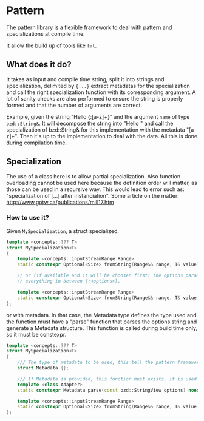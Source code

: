# Pattern

The pattern library is a flexible framework to deal with pattern and specializations at compile time.

It allow the build up of tools like `fmt`.

## What does it do?

It takes as input and compile time string, split it into strings and specialization, delimited by `{...}`
extract metadatas for the specialization and call the right specialization function with its corresponding
argument.
A lot of sanity checks are also performed to ensure the string is properly formed and that the number
of arguments are correct.

Example, given the string "Hello {:[a-z]+}" and the argument `name` of type `bzd::String&`.
It will decompose the string into "Hello " and call the specialization of bzd::String& for this implementation
with the metadata "[a-z]+".
Then it's up to the implementation to deal with the data. All this is done during compilation time.

## Specialization

The use of a class here is to allow partial specialization.
Also function overloading cannot be used here because the definition order will matter,
as those can be used in a recursive way. This would lead to error such as:
"specialization of [...] after instanciation".
Some article on the matter: http://www.gotw.ca/publications/mill17.htm

### How to use it?

Given `MySpecialization`, a struct specialized.

```c++
template <concepts::??? T>
struct MySpecialization<T>
{
    template <concepts::inputStreamRange Range>
    static constexpr Optional<Size> fromString(Range&& range, T& value) noexcept { ... }

    // or (if available and it will be choosen first) the options parameters corresponds to
    // everything in between {:<options>}.

    template <concepts::inputStreamRange Range>
    static constexpr Optional<Size> fromString(Range&& range, T& value, const bzd::StringView options = ""_sv) noexcept { ... }
};
```

or with metadata. In that case, the Metadata type defines the type used and the function must have a "parse" function
that parses the options string and generate a Metadata structure. This function is called during build time only, so
it must be constexpr.

```c++
template <concepts::??? T>
struct MySpecialization<T>
{
    /// The type of metadata to be used, this tell the pattern framework that this specialization is using custom metadata.
    struct Metadata {};

    /// If Metadata is provided, this function must exists, it is used to convert at compile time the optiosn into metadata.
    template <class Adapter>
    static constexpr Metadata parse(const bzd::StringView options) noexcept { ... }

    template <concepts::inputStreamRange Range>
    static constexpr Optional<Size> fromString(Range&& range, T& value, const Metadata metadata = Metadata{}) noexcept { ... }
};
```
